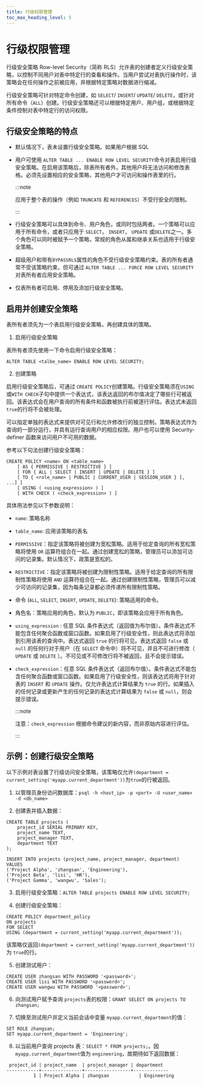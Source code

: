 ```yaml
---
title: 行级权限管理
toc_max_heading_level: 5
---
```


# 行级权限管理

行级安全策略 Row-level Security（简称 RLS）允许表的创建者定义行级安全策略，以控制不同用户对表中特定行的查看和操作。当用户尝试对表执行操作时，该策略会在任何操作之前被应用，并根据特定策略对数据进行缩减。

行级安全策略可针对特定命令创建，如 `SELECT`/ `INSERT`/ `UPDATE`/ `DELETE`，或针对所有命令（`ALL`）创建。行级安全策略还可以根据特定用户、用户组，或根据特定条件控制对表中特定行的访问权限。

## 行级安全策略的特点

- 默认情况下，表未设置行级安全策略。如果用户根据 SQL 

- 用户可使用 `ALTER TABLE ... ENABLE ROW LEVEL SECURITY`命令对表启用行级安全策略。在启用该策略后，除表所有者外，其他用户将无法访问和修改表格。必须先设置相应的安全策略，其他用户才可访问和操作表里的行。

    :::note

    应用于整个表的操作（例如 `TRUNCATE` 和 `REFERENCES`）不受行安全的限制。

    :::

-   行级安全策略可以具体到命令、用户角色，或同时包括两者。一个策略可以应用于所有命令，或者只应用于 `SELECT`， `INSERT`， `UPDATE` 或`DELETE`之一。多个角色可以同时被赋予一个策略，常规的角色从属和继承关系也适用于行级安全策略。

-   超级用户和带有`BYPASSRLS`属性的角色不受行级安全策略约束。表的所有者通常不受该策略约束，但可通过 `ALTER TABLE ... FORCE ROW LEVEL SECURITY`对表所有者应用安全策略。

-   仅表所有者可启用、停用及添加行级安全策略。

## 启用并创建安全策略

表所有者须先为一个表启用行级安全策略，再创建具体的策略。

1. 启用行级安全策略

表所有者须先使用一下命令启用行级安全策略：

`ALTER TABLE <talbe_name> ENABLE ROW LEVEL SECURITY;`

2. 创建策略

启用行级安全策略后，可通过 `CREATE POLICY`创建策略。行级安全策略须在`USING`或`WITH CHECK`子句中提供一个表达式，该表达返回的布尔值决定了哪些行可被返回。该表达式会在用户查询的所有条件和函数被执行前被逐行评估。表达式未返回 `true`的行将不会被处理。

可以指定单独的表达式来提供对可见行和允许修改行的独立控制。策略表达式作为查询的一部分运行，并具有运行查询用户的相应权限。用户也可以使用 Security-definer 函数来访问用户不可用的数据。

参考以下句法创建行级安全策略：

```
CREATE POLICY <name> ON <table_name>
    [ AS { PERMISSIVE | RESTRICTIVE } ]
    [ FOR { ALL | SELECT | INSERT | UPDATE | DELETE } ]
    [ TO { <role_name> | PUBLIC | CURRENT_USER | SESSION_USER } [, ...] ]
    [ USING ( <using_expression> ) ]
    [ WITH CHECK ( <check_expression> ) ]
```

具体用法参见以下参数说明：

- `name`: 策略名称

- `table_name`: 应用该策略的表名

- `PERMISSIVE`：指定该策略将被创建为宽松策略。适用于给定查询的所有宽松策略将使用 `OR` 运算符组合在一起。通过创建宽松的策略，管理员可以添加可访问的记录集。默认情况下，政策是宽松的。

- `RESTRICTIVE`：指定该策略将被创建为限制性策略。适用于给定查询的所有限制性策略将使用 `AND` 运算符组合在一起。通过创建限制性策略，管理员可以减少可访问的记录集，因为每条记录都必须传递所有限制性策略。

- 命令 (`ALL`, `SELECT`, `INSERT`, `UPDATE`, `DELETE`): 策略适用的命令。

- 角色名：策略应用的角色，默认为 `PUBLIC`，即该策略会应用于所有角色。

- `using_expression` : 任意 SQL 条件表达式（返回值为布尔值）。条件表达式不能包含任何聚合函数或窗口函数。如果启用了行级安全性，则此表达式将添加到引用该表的查询中。表达式返回 `true` 的行将可见。表达式返回 `false` 或 `null` 的任何行对于用户（在 `SELECT` 命令中）将不可见，并且不可进行修改（ `UPDATE` 或 `DELETE` ）。不可见或不可修改行将不被返回，且不会提示错误。

- `check_expression`：任意 SQL 条件表达式（返回布尔值）。条件表达式不能包含任何聚合函数或窗口函数。如果启用了行级安全性，则该表达式将用于针对表的 `INSERT` 和 `UPDATE` 操作。仅允许表达式计算结果为 `true` 的行。如果插入的任何记录或更新产生的任何记录的表达式计算结果为 `false` 或 `null`，则会提示错误。

    :::note

    注意：`check_expression` 根据命令建议的新内容，而非原始内容进行评估。

    :::

## 示例：创建行级安全策略

以下示例对表设置了行级访问安全策略，该策略仅允许`(department = current_setting('myapp.current_department'))`为`true`的行被返回。

1. 以管理员身份访问数据库：`psql -h <host_ip> -p <port> -U <user_name> -d <db_name>`

2. 创建表并插入数据：

```
CREATE TABLE projects (
    project_id SERIAL PRIMARY KEY,
    project_name TEXT,
    project_manager TEXT,
    department TEXT
);

INSERT INTO projects (project_name, project_manager, department) VALUES
('Project Alpha', 'zhangsan', 'Engineering'),
('Project Beta', 'lisi', 'HR'),
('Project Gamma', 'wangwu', 'Sales');
```

3. 启用行级安全策略：`ALTER TABLE projects ENABLE ROW LEVEL SECURITY;`

4. 创建行级安全策略：

```
CREATE POLICY department_policy
ON projects
FOR SELECT
USING (department = current_setting('myapp.current_department'));
```

该策略仅返回`(department = current_setting('myapp.current_department'))`为 `true`的行。

5. 创建测试用户：

```
CREATE USER zhangsan WITH PASSWORD '<password>';
CREATE USER lisi WITH PASSWORD '<password>';
CREATE USER wangwu WITH PASSWORD '<password>';
```

6. 向测试用户赋予查询 `projects`表的权限：`GRANT SELECT ON projects TO zhangsan;`

7. 切换至测试用户并定义当前会话中变量 `myapp.current_department`的值：

```
SET ROLE zhangsan;
SET myapp.current_department = 'Engineering';
```

8. 以当前用户查询 projects 表：`SELECT * FROM projects;`。因`myapp.current_department`值为 `engineering`，故期待如下返回数据：

```
 project_id | project_name  | project_manager | department
------------+---------------+-----------------+-------------
          1 | Project Alpha | zhangsan           | Engineering
```